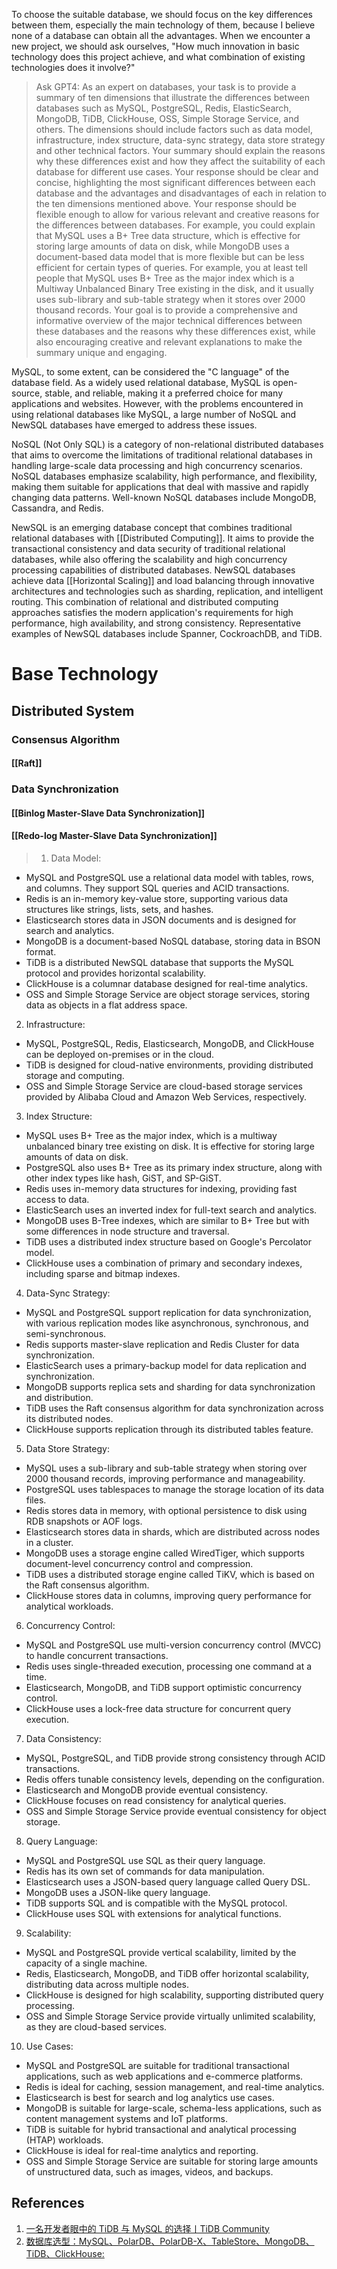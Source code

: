To choose the suitable database, we should focus on the key differences between them, especially the main technology of them, because I believe none of a database can obtain all the advantages. When we encounter a new project, we should ask ourselves, "How much innovation in basic technology does this project achieve, and what combination of existing technologies does it involve?"

>Ask GPT4:
As an expert on databases, your task is to provide a summary of ten dimensions that illustrate the differences between databases such as MySQL, PostgreSQL, Redis, ElasticSearch, MongoDB, TiDB, ClickHouse, OSS, Simple Storage Service, and others. The dimensions should include factors such as data model, infrastructure, index structure, data-sync strategy, data store strategy and other technical factors. Your summary should explain the reasons why these differences exist and how they affect the suitability of each database for different use cases.
Your response should be clear and concise, highlighting the most significant differences between each database and the advantages and disadvantages of each in relation to the ten dimensions mentioned above. Your response should be flexible enough to allow for various relevant and creative reasons for the differences between databases. For example, you could explain that MySQL uses a B+ Tree data structure, which is effective for storing large amounts of data on disk, while MongoDB uses a document-based data model that is more flexible but can be less efficient for certain types of queries. For example, you at least tell people that MySQL uses B+ Tree as the major index which is a Multiway Unbalanced Binary Tree existing in the disk, and it usually uses sub-library and sub-table strategy when it stores over 2000 thousand records.
Your goal is to provide a comprehensive and informative overview of the major technical differences between these databases and the reasons why these differences exist, while also encouraging creative and relevant explanations to make the summary unique and engaging.


MySQL, to some extent, can be considered the "C language" of the database field. As a widely used relational database, MySQL is open-source, stable, and reliable, making it a preferred choice for many applications and websites. However, with the problems encountered in using relational databases like MySQL, a large number of NoSQL and NewSQL databases have emerged to address these issues. 

NoSQL (Not Only SQL) is a category of non-relational distributed databases that aims to overcome the limitations of traditional relational databases in handling large-scale data processing and high concurrency scenarios. NoSQL databases emphasize scalability, high performance, and flexibility, making them suitable for applications that deal with massive and rapidly changing data patterns. Well-known NoSQL databases include MongoDB, Cassandra, and Redis. 

NewSQL is an emerging database concept that combines traditional relational databases with [[Distributed Computing]]. It aims to provide the transactional consistency and data security of traditional relational databases, while also offering the scalability and high concurrency processing capabilities of distributed databases. NewSQL databases achieve data [[Horizontal Scaling]] and load balancing through innovative architectures and technologies such as sharding, replication, and intelligent routing. This combination of relational and distributed computing approaches satisfies the modern application's requirements for high performance, high availability, and strong consistency. Representative examples of NewSQL databases include Spanner, CockroachDB, and TiDB.


# Base Technology
## Distributed  System 
### Consensus Algorithm
#### [[Raft]]


### Data Synchronization

#### [[Binlog Master-Slave Data Synchronization]]

#### [[Redo-log Master-Slave Data Synchronization]]
 


>1. Data Model:
- MySQL and PostgreSQL use a relational data model with tables, rows, and columns. They support SQL queries and ACID transactions.
- Redis is an in-memory key-value store, supporting various data structures like strings, lists, sets, and hashes.
- Elasticsearch stores data in JSON documents and is designed for search and analytics.
- MongoDB is a document-based NoSQL database, storing data in BSON format.
- TiDB is a distributed NewSQL database that supports the MySQL protocol and provides horizontal scalability.
- ClickHouse is a columnar database designed for real-time analytics.
- OSS and Simple Storage Service are object storage services, storing data as objects in a flat address space.

2. Infrastructure:
- MySQL, PostgreSQL, Redis, Elasticsearch, MongoDB, and ClickHouse can be deployed on-premises or in the cloud.
- TiDB is designed for cloud-native environments, providing distributed storage and computing.
- OSS and Simple Storage Service are cloud-based storage services provided by Alibaba Cloud and Amazon Web Services, respectively.

3. Index Structure:
- MySQL uses B+ Tree as the major index, which is a multiway unbalanced binary tree existing on disk. It is effective for storing large amounts of data on disk.
- PostgreSQL also uses B+ Tree as its primary index structure, along with other index types like hash, GiST, and SP-GiST.
- Redis uses in-memory data structures for indexing, providing fast access to data.
- ElasticSearch uses an inverted index for full-text search and analytics.
- MongoDB uses B-Tree indexes, which are similar to B+ Tree but with some differences in node structure and traversal.
- TiDB uses a distributed index structure based on Google's Percolator model.
- ClickHouse uses a combination of primary and secondary indexes, including sparse and bitmap indexes.

4. Data-Sync Strategy:
- MySQL and PostgreSQL support replication for data synchronization, with various replication modes like asynchronous, synchronous, and semi-synchronous.
- Redis supports master-slave replication and Redis Cluster for data synchronization.
- ElasticSearch uses a primary-backup model for data replication and synchronization.
- MongoDB supports replica sets and sharding for data synchronization and distribution.
- TiDB uses the Raft consensus algorithm for data synchronization across its distributed nodes.
- ClickHouse supports replication through its distributed tables feature.

5. Data Store Strategy:
- MySQL uses a sub-library and sub-table strategy when storing over 2000 thousand records, improving performance and manageability.
- PostgreSQL uses tablespaces to manage the storage location of its data files.
- Redis stores data in memory, with optional persistence to disk using RDB snapshots or AOF logs.
- Elasticsearch stores data in shards, which are distributed across nodes in a cluster.
- MongoDB uses a storage engine called WiredTiger, which supports document-level concurrency control and compression.
- TiDB uses a distributed storage engine called TiKV, which is based on the Raft consensus algorithm.
- ClickHouse stores data in columns, improving query performance for analytical workloads.

6. Concurrency Control:
- MySQL and PostgreSQL use multi-version concurrency control (MVCC) to handle concurrent transactions.
- Redis uses single-threaded execution, processing one command at a time.
- Elasticsearch, MongoDB, and TiDB support optimistic concurrency control.
- ClickHouse uses a lock-free data structure for concurrent query execution.

7. Data Consistency:
- MySQL, PostgreSQL, and TiDB provide strong consistency through ACID transactions.
- Redis offers tunable consistency levels, depending on the configuration.
- Elasticsearch and MongoDB provide eventual consistency.
- ClickHouse focuses on read consistency for analytical queries.
- OSS and Simple Storage Service provide eventual consistency for object storage.

8. Query Language:
- MySQL and PostgreSQL use SQL as their query language.
- Redis has its own set of commands for data manipulation.
- Elasticsearch uses a JSON-based query language called Query DSL.
- MongoDB uses a JSON-like query language.
- TiDB supports SQL and is compatible with the MySQL protocol.
- ClickHouse uses SQL with extensions for analytical functions.

9. Scalability:
- MySQL and PostgreSQL provide vertical scalability, limited by the capacity of a single machine.
- Redis, Elasticsearch, MongoDB, and TiDB offer horizontal scalability, distributing data across multiple nodes.
- ClickHouse is designed for high scalability, supporting distributed query processing.
- OSS and Simple Storage Service provide virtually unlimited scalability, as they are cloud-based services.

10. Use Cases:
- MySQL and PostgreSQL are suitable for traditional transactional applications, such as web applications and e-commerce platforms.
- Redis is ideal for caching, session management, and real-time analytics.
- Elasticsearch is best for search and log analytics use cases.
- MongoDB is suitable for large-scale, schema-less applications, such as content management systems and IoT platforms.
- TiDB is suitable for hybrid transactional and analytical processing (HTAP) workloads.
- ClickHouse is ideal for real-time analytics and reporting.
- OSS and Simple Storage Service are suitable for storing large amounts of unstructured data, such as images, videos, and backups.

## References

1. [一名开发者眼中的 TiDB 与 MySQL 的选择丨TiDB Community](https://mp.weixin.qq.com/s/MrXitmIGnlsWY25aw1SRqw)
2. [数据库选型：MySQL、PolarDB、PolarDB-X、TableStore、MongoDB、TiDB、ClickHouse:](https://mp.weixin.qq.com/s/2oKTItUgvsbEHItiWiGtzA)